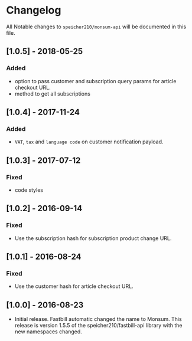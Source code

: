 # Changelog

All Notable changes to `speicher210/monsum-api` will be documented in this file.

## [1.0.5] - 2018-05-25

### Added

- option to pass customer and subscription query params for article checkout URL.
- method to get all subscriptions

## [1.0.4] - 2017-11-24

### Added

- `VAT`, `tax` and `language code` on customer notification payload.

## [1.0.3] - 2017-07-12

### Fixed

- code styles

## [1.0.2] - 2016-09-14

### Fixed

- Use the subscription hash for subscription product change URL.

## [1.0.1] - 2016-08-24

### Fixed

- Use the customer hash for article checkout URL.

## [1.0.0] - 2016-08-23

- Initial release. Fastbill automatic changed the name to Monsum. This release is version 1.5.5 of the speicher210/fastbill-api library with the new namespaces changed.